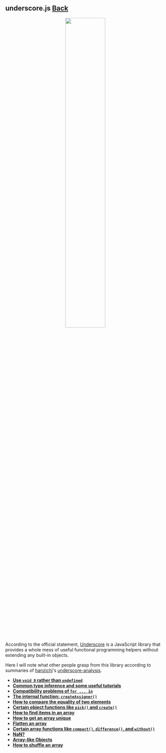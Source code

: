 ## underscore.js [Back](./../Framework.md)

<p align="center">
    <img width="50%" src="./underscore.png" />
</p>

According to the official statement, [Underscore](http://underscorejs.org/) is a JavaScript library that provides a whole mess of useful functional programming helpers without extending any built-in objects.

Here I will note what other people grasp from this library according to summaries of [hanzichi](https://github.com/hanzichi)'s [underscore-analysis](https://github.com/hanzichi/underscore-analysis).

- [**Use `void 0` rather than `undefined`**](./void0_undefined/void0_undefined.md)
- [**Common type inference and some useful tutorials**](./type_inference_and_tutorials/type_inference_and_tutorials.md)
- [**Compatibility problems of `for ... in`**](./for_in_compatibility/for_in_compatibility.md)
- [**The internal function: `createAssigner()`**](./createAssigner/createAssigner.md)
- [**How to compare the equality of two elements**](./is_equal/is_equal.md)
- [**Certain object functions like `pick()` and `create()`**](./object_functions/object_functions.md)
- [**How to find items in an array**](./array_index/array_index.md)
- [**How to get an array unique**](./unique_array/unique_array.md)
- [**Flatten an array**](./flatten_an_array/flatten_an_array.md)
- [**Certain array functions like `compact()`, `difference()`, and `without()`**](./array_functions/array_functions.md)
- [**NaN?**](./something_about_NaN/something_about_NaN.md)
- [**Array-like Objects**](./array_like/array_like.md)
- [**How to shuffle an array**](./random_order/random_order.md)